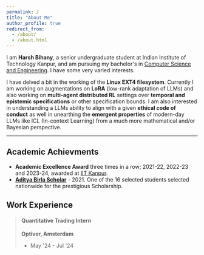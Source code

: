 ```yaml
---
permalink: /
title: "About Me"
author_profile: true
redirect_from: 
  - /about/
  - /about.html
---
```

I am **Harsh Bihany**, a senior undergraduate student at Indian Institute of Technology Kanpur, and am pursuing my bachelor's in [Computer Science and Engineering](https://cse.iitk.ac.in). I have some very varied interests.

I have delved a bit in the working of the **Linux EXT4 filesystem**. Currently I am working on augmentations on **LoRA** (low-rank adaptation of LLMs) and also working on **multi-agent distributed RL** settings over **temporal and epistemic specifications** or other specification bounds. I am also interested in understanding a LLMs ability to align with a given **ethical code of conduct** as well in unearthing the **emergent properties** of modern-day LLMs like ICL (In-context Learning) from a much more mathematical and/or Bayesian perspective.

---

## Academic Achievments

- **Academic Excellence Award** three times in a row; 2021-22, 2022-23 and 2023-24, awarded at [IIT Kanpur](https://iitk.ac.in).
- [**Aditya Birla Scholar**](https://www.adityabirlascholars.net/the-scholarship/) - 2021. One of the 16 selected students selected nationwide for the prestigious Scholarship.

## Work Experience

> #### Quantitative Trading Intern
>
> **Optiver, Amsterdam**
>
> - May '24 - Jul '24
